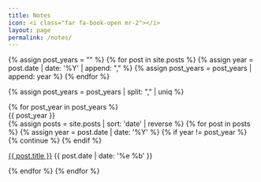 ```yaml
---
title: Notes
icon: <i class="far fa-book-open mr-2"></i>
layout: page
permalink: /notes/
---
```

{% assign post_years = "" %}
{% for post in site.posts %}
	{% assign year = post.date | date: '%Y' | append: "," %}
	{% assign post_years = post_years | append: year %}
{% endfor %}

{% assign post_years = post_years | split: "," | uniq %}


<div class="row">
	<div class="col">
		{% for post_year in post_years %}
			<div class="row">
				<div class="col">
					<h2{% unless forloop.first %} class="mt-4"{% endunless %}>{{ post_year }}</h2>
				</div>
			</div>
			{% assign posts = site.posts | sort: 'date' | reverse %}
			{% for post in posts %}
				{% assign year = post.date | date: '%Y' %}
				{% if year != post_year %}
					{% continue %}
				{% endif %}
				<div class="row mt-1 mb-1">
					<div class="col-12">
						<p>
							<a href="{{ post.url }}">{{ post.title }}</a>
							<span class="badge-date">{{ post.date | date: '%e %b' }}</span>
						</p>
					</div>
				</div>
			{% endfor %}
		{% endfor %}
	</div>
</div>
